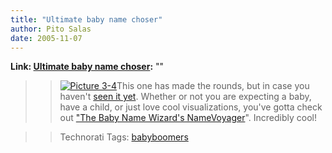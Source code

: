 ```yaml
---
title: "Ultimate baby name choser"
author: Pito Salas
date: 2005-11-07
---
```


**Link: [Ultimate baby name choser](None):** ""


>>

>> [![Picture
3-4](https://i0.wp.com/s3.media.squarespace.com/production/1075723/12829350/weblogs/images/Picture%25203-4-tm.jpg?resize=230%2C160)](<https://i0.wp.com/s3.media.squarespace.com/production/1075723/12829350/weblogs/images/Picture%25203-4.png>)This
one has made the rounds, but in case you haven't [seen it
yet](<http://babynamewizard.com/namevoyager/lnv0105.html>). Whether or not you
are expecting a baby, have a child, or just love cool visualizations, you've
gotta check out ["The Baby Name Wizard's
NameVoyager](<http://babynamewizard.com/namevoyager/lnv0105.html>)".
Incredibly cool!

>>

>> Technorati Tags: [babyboomers](<http://www.technorati.com/tag/babyboomers>)



